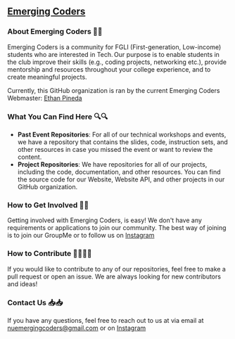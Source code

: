 ## [Emerging Coders](https://emerging-coders-website.vercel.app/)

### About Emerging Coders 👋👋

Emerging Coders is a community for FGLI (First-generation, Low-income) students who are interested in Tech. Our purpose is to enable students in the club improve their skills (e.g., coding projects, networking etc.), provide mentorship and resources throughout your college experience, and to create meaningful projects. 

Currently, this GitHub organization is ran by the current Emerging Coders Webmaster: [Ethan Pineda](https://www.linkedin.com/in/ethanpineda/)

### What You Can Find Here 🔍🔍

- **Past Event Repositories**: For all of our technical workshops and events, we have a repository that contains the slides, code, instruction sets, and other resources in case you missed the event or want to review the content.
- **Project Repositories**: We have repositories for all of our projects, including the code, documentation, and other resources. You can find the source code for our Website, Website API, and other projects in our GitHub organization.

### How to Get Involved 🏢🏢

Getting involved with Emerging Coders, is easy! We don't have any requirements or applications to join our community. The best way of joining is to join our GroupMe or to follow us on [Instagram](https://www.instagram.com/nu.emergingcoders/)

### How to Contribute 👩‍💻👩‍💻

If you would like to contribute to any of our repositories, feel free to make a pull request or open an issue. We are always looking for new contributors and ideas!

### Contact Us 📥📥

If you have any questions, feel free to reach out to us at via email at [nuemergingcoders@gmail.com](mailto:nuemergingcoders.gmail.com) or on [Instagram](https://www.instagram.com/nu.emergingcoders/)

